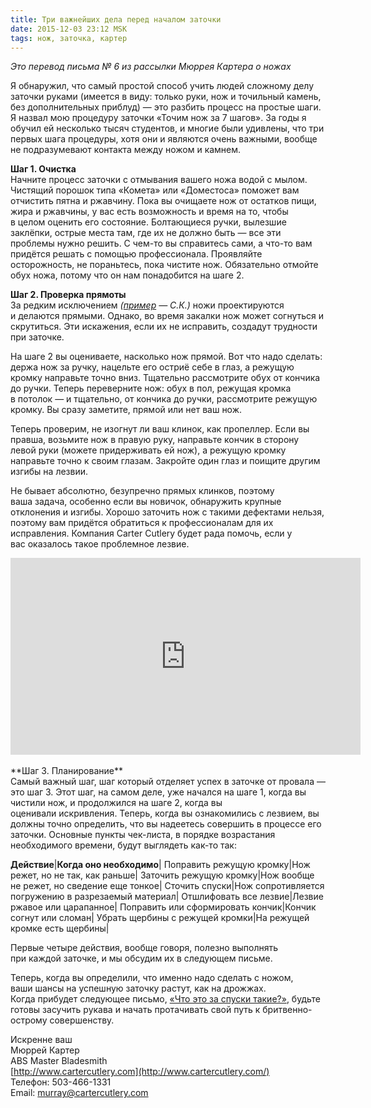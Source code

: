 ```yaml
---
title: Три важнейших дела перед началом заточки
date: 2015-12-03 23:12 MSK
tags: нож, заточка, картер 
---
```


*Это перевод письма № 6 из рассылки Мюррея Картера о ножах*

Я обнаружил, что самый простой способ учить людей сложному делу заточки руками (имеется в виду: только руки, нож и точильный камень, без дополнительных приблуд) — это разбить процесс на простые шаги. Я назвал мою процедуру заточки «Точим нож за 7 шагов». За годы я обучил ей несколько тысяч студентов, и многие были удивлены, что три первых шага процедуры, хотя они и являются очень важными, вообще не подразумевают контакта между ножом и камнем.

**Шаг 1. Очистка**<br> 
Начните процесс заточки с отмывания вашего ножа водой с мылом. Чистящий порошок типа «Комета» или «Доместоса» поможет вам отчистить пятна и ржавчину. Пока вы очищаете нож от остатков пищи, жира и ржавчины, у вас есть возможность и время на то, чтобы в целом оценить его состояние. Болтающиеся ручки, вылезшие заклёпки, острые места там, где их не должно быть — все эти проблемы нужно решить. С чем-то вы справитесь сами, а что-то вам придётся решать с помощью профессионала. Проявляйте осторожность, не пораньтесь, пока чистите нож. Обязательно отмойте обух ножа, потому что он нам понадобится на шаге 2.

**Шаг 2. Проверка прямоты**<br>
За редким исключением *([пример](http://www.amazon.com/Mora-Half-Curve-Carving-Knife/dp/B0034YWJ1M) — С.К.)* ножи проектируются и делаются прямыми. Однако, во время закалки нож может согнуться и скрутиться. Эти искажения, если их не исправить, создадут трудности при заточке.

На шаге 2 вы оцениваете, насколько нож прямой. Вот что надо сделать: держа нож за ручку, нацельте его остриё себе в глаз, а режущую кромку направьте точно вниз. Тщательно рассмотрите обух от кончика до ручки. Теперь переверните нож: обух в пол, режущая кромка в потолок — и тщательно, от кончика до ручки, рассмотрите режущую кромку. Вы сразу заметите, прямой или нет ваш нож. 

Теперь проверим, не изогнут ли ваш клинок, как пропеллер. Если вы правша, возьмите нож в правую руку, направьте кончик в сторону левой руки (можете придерживать ей нож), а режущую кромку направьте точно к своим глазам. Закройте один глаз и поищите другим изгибы на лезвии.  

Не бывает абсолютно, безупречно прямых клинков, поэтому ваша задача, особенно если вы новичок, обнаружить крупные отклонения и изгибы. Хорошо заточить нож с такими дефектами нельзя, поэтому вам придётся обратиться к профессионалам для их исправления. Компания Carter Cutlery будет рада помочь, если у вас оказалось такое проблемное лезвие. 

<iframe width="560" height="315" src="https://www.youtube.com/embed/twW3g9jNL0s" frameborder="0" allowfullscreen></iframe>
<br><br>
**Шаг 3. Планирование**<br>
Самый важный шаг, шаг который отделяет успех в заточке от провала — это шаг 3. Этот шаг, на самом деле, уже начался на шаге 1, когда вы чистили нож, и продолжился на шаге 2, когда вы оценивали искривления. Теперь, когда вы ознакомились с лезвием, вы должны точно определить, что вы надеетесь совершить в процессе его заточки. Основные пункты чек-листа, в порядке возрастания необходимого времени, будут выглядеть как-то так: 

**Действие**|**Когда оно необходимо**|
Поправить режущую кромку|Нож режет, но не так, как раньше|
Заточить режущую кромку|Нож вообще не режет, но сведение еще тонкое|
Сточить спуски|Нож сопротивляется погружению в разрезаемый материал|
Отшлифовать все лезвие|Лезвие ржавое или царапанное|
Поправить или сформировать кончик|Кончик согнут или сломан|
Убрать щербины с режущей кромки|На режущей кромке есть щербины|

Первые четыре действия, вообще говоря, полезно выполнять при каждой заточке, и мы обсудим их в следующем письме.

Теперь, когда вы определили, что именно надо сделать с ножом, ваши шансы на успешную заточку растут, как на дрожжах. Когда прибудет следующее письмо, [«Что это за спуски такие?»](/2015-12-04-carter-o-nozhah-7/), будьте готовы засучить рукава и начать протачивать свой путь к бритвенно-острому совершенству.


Искренне ваш<br> 
Мюррей Картер<br>
ABS Master Bladesmith<br> 
[http://www.cartercutlery.com](http://www.cartercutlery.com/)<br> 
Телефон: 503-466-1331<br> 
Email: murray@cartercutlery.com	

